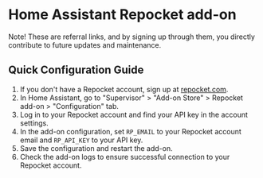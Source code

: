 # Home Assistant Repocket add-on

Note! These are referral links, and by signing up through them,
you directly contribute to future updates and maintenance.

## Quick Configuration Guide

1. If you don't have a Repocket account, sign up at [repocket.com](https://link.repocket.com/TLMq).
2. In Home Assistant, go to "Supervisor" > "Add-on Store" > Repocket add-on > "Configuration" tab.
3. Log in to your Repocket account and find your API key in the account settings.
4. In the add-on configuration, set `RP_EMAIL` to your Repocket account email and `RP_API_KEY` to your API key.
5. Save the configuration and restart the add-on.
6. Check the add-on logs to ensure successful connection to your Repocket account.
